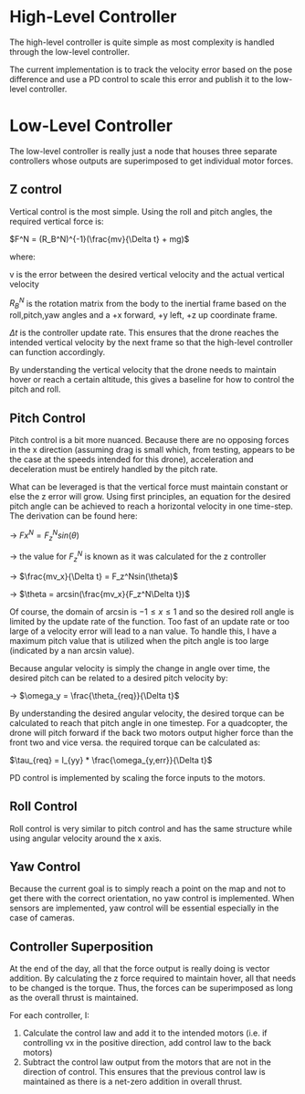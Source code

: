 # High-Level Controller

The high-level controller is quite simple as most complexity is handled through the low-level controller.

The current implementation is to track the velocity error based on the pose difference and use a PD control to scale this error and publish it to the low-level controller.

# Low-Level Controller

The low-level controller is really just a node that houses three separate controllers whose outputs are superimposed to get individual motor forces.

## Z control

Vertical control is the most simple. Using the roll and pitch angles, the required vertical force is:

 $F^N = (R_B^N)^{-1}(\frac{mv}{\Delta t} + mg)$

where:

v is the error between the desired vertical velocity and the actual vertical velocity

$R_B^N$ is the rotation matrix from the body to the inertial frame based on the roll,pitch,yaw angles and a +x forward, +y left, +z up coordinate frame.

$\Delta t$ is the controller update rate. This ensures that the drone reaches the intended vertical velocity by the next frame so that the high-level controller can function accordingly.

By understanding the vertical velocity that the drone needs to maintain hover or reach a certain altitude, this gives a baseline for how to control the pitch and roll.


## Pitch Control

Pitch control is a bit more nuanced. Because there are no opposing forces in the x direction (assuming drag is small which, from testing, appears to be the case at the speeds intended for this drone), acceleration and deceleration must be entirely handled by the pitch rate.

What can be leveraged is that the vertical force must maintain constant or else the z error will grow. Using first principles, an equation for the desired pitch angle can be achieved to reach a horizontal velocity in one time-step. The derivation can be found here:

-> $Fx^N = F_z^Nsin(\theta)$

-> the value for $F_z^N$ is known as it was calculated for the z controller

-> $\frac{mv_x}{\Delta t} = F_z^Nsin(\theta)$

-> $\theta = arcsin(\frac{mv_x}{F_z^N\Delta t})$

Of course, the domain of arcsin is $-1 \leq x \leq 1$ and so the desired roll angle is limited by the update rate of the function. Too fast of an update rate or too large of a velocity error will lead to a nan value. To handle this, I have a maximum pitch value that is utilized when the pitch angle is too large (indicated by a nan arcsin value).

Because angular velocity is simply the change in angle over time, the desired pitch can be related to a desired pitch velocity by:

-> $\omega_y = \frac{\theta_{req}}{\Delta t}$

By understanding the desired angular velocity, the desired torque can be calculated to reach that pitch angle in one timestep. For a quadcopter, the drone will pitch forward if the back two motors output higher force than the front two and vice versa. the required torque can be calculated as:

$\tau_{req} = I_{yy} * \frac{\omega_{y,err}}{\Delta t}$

PD control is implemented by scaling the force inputs to the motors.

## Roll Control

Roll control is very similar to pitch control and has the same structure while using angular velocity around the x axis.

## Yaw Control

Because the current goal is to simply reach a point on the map and not to get there with the correct orientation, no yaw control is implemented. When sensors are implemented, yaw control will be essential especially in the case of cameras.

## Controller Superposition

At the end of the day, all that the force output is really doing is vector addition. By calculating the z force required to maintain hover, all that needs to be changed is the torque. Thus, the forces can be superimposed as long as the overall thrust is maintained.

For each controller, I:

1. Calculate the control law and add it to the intended motors (i.e. if controlling vx in the positive direction, add control law to the back motors)
2. Subtract the control law output from the motors that are not in the direction of control. This ensures that the previous control law is maintained as there is a net-zero addition in overall thrust.
